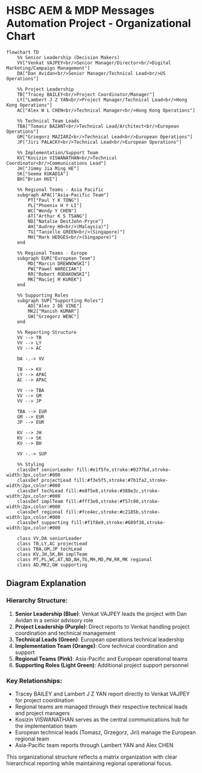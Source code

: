 # HSBC AEM & MDP Messages Automation Project - Organizational Chart

```mermaid
flowchart TD
    %% Senior Leadership (Decision Makers)
    VV["Venkat VAJPEY<br/>Senior Manager/Director<br/>Digital Marketing/Campaign Management"] 
    DA["Dan Avidan<br/>Senior Manager/Technical Lead<br/>US Operations"]
    
    %% Project Leadership
    TB["Tracey BAILEY<br/>Project Coordinator/Manager"]
    LY["Lambert J Z YAN<br/>Project Manager/Technical Lead<br/>Hong Kong Operations"]
    AC["Alex W L CHEN<br/>Technical Manager<br/>Hong Kong Operations"]
    
    %% Technical Team Leads
    TBA["Tomasz BAZANT<br/>Technical Lead/Architect<br/>European Operations"]
    GM["Grzegorz MAZIARZ<br/>Technical Lead<br/>European Operations"]
    JP["Jiri PALACKY<br/>Technical Lead<br/>European Operations"]
    
    %% Implementation/Support Team
    KV["Kosizin VISWANATHAN<br/>Technical Coordinator<br/>Communications Lead"]
    JH["Jimmy Jia Ming HE"]
    SK["Seema KUKADIA"]
    BH["Brian HUI"]
    
    %% Regional Teams - Asia Pacific
    subgraph APAC["Asia-Pacific Team"]
        PT["Paul Y K TONG"]
        PL["Phoenix H Y LI"]
        WC["Wendy Y CHEN"]
        AT["Arthur K S TSANG"]
        ND["Natalie DestJohn-Pryce"]
        AH["Audrey HO<br/>(Malaysia)"]
        TG["Tanielle GREEN<br/>(Singapore)"]
        MH["Mark HEDGES<br/>(Singapore)"]
    end
    
    %% Regional Teams - Europe
    subgraph EUR["European Team"]
        MD["Marcin DREWNOWSKI"]
        PW["Pawel WARECIAK"]
        RR["Robert RODAKOWSKI"]
        MK["Maciej M KUREK"]
    end
    
    %% Supporting Roles
    subgraph SUP["Supporting Roles"]
        AD["Alex J DE VINE"]
        MK2["Manish KUMAR"]
        GW["Grzegorz WENC"]
    end
    
    %% Reporting Structure
    VV --> TB
    VV --> LY
    VV --> AC
    
    DA -.-> VV
    
    TB --> KV
    LY --> APAC
    AC --> APAC
    
    VV --> TBA
    VV --> GM
    VV --> JP
    
    TBA --> EUR
    GM --> EUR
    JP --> EUR
    
    KV --> JH
    KV --> SK
    KV --> BH
    
    VV -.-> SUP
    
    %% Styling
    classDef seniorLeader fill:#e1f5fe,stroke:#0277bd,stroke-width:3px,color:#000
    classDef projectLead fill:#f3e5f5,stroke:#7b1fa2,stroke-width:2px,color:#000
    classDef techLead fill:#e8f5e8,stroke:#388e3c,stroke-width:2px,color:#000
    classDef implTeam fill:#fff3e0,stroke:#f57c00,stroke-width:2px,color:#000
    classDef regional fill:#fce4ec,stroke:#c2185b,stroke-width:1px,color:#000
    classDef supporting fill:#f1f8e9,stroke:#689f38,stroke-width:1px,color:#000
    
    class VV,DA seniorLeader
    class TB,LY,AC projectLead
    class TBA,GM,JP techLead
    class KV,JH,SK,BH implTeam
    class PT,PL,WC,AT,ND,AH,TG,MH,MD,PW,RR,MK regional
    class AD,MK2,GW supporting
```

## Diagram Explanation

### Hierarchy Structure:
1. **Senior Leadership (Blue)**: Venkat VAJPEY leads the project with Dan Avidan in a senior advisory role
2. **Project Leadership (Purple)**: Direct reports to Venkat handling project coordination and technical management
3. **Technical Leads (Green)**: European operations technical leadership
4. **Implementation Team (Orange)**: Core technical coordination and support
5. **Regional Teams (Pink)**: Asia-Pacific and European operational teams
6. **Supporting Roles (Light Green)**: Additional project support personnel

### Key Relationships:
- Tracey BAILEY and Lambert J Z YAN report directly to Venkat VAJPEY for project coordination
- Regional teams are managed through their respective technical leads and project managers
- Kosizin VISWANATHAN serves as the central communications hub for the implementation team
- European technical leads (Tomasz, Grzegorz, Jiri) manage the European regional team
- Asia-Pacific team reports through Lambert YAN and Alex CHEN

This organizational structure reflects a matrix organization with clear hierarchical reporting while maintaining regional operational focus.